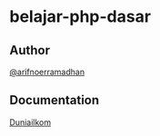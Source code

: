 # belajar-php-dasar


## Author

[@arifnoerramadhan](https://www.instagram.com/arifnoerramadhan/)


## Documentation

[Duniailkom](https://www.duniailkom.com/)
